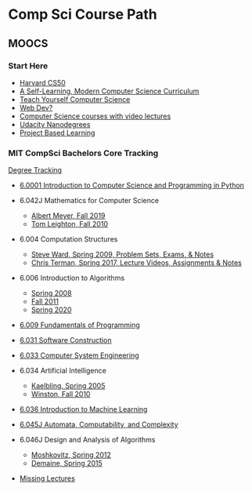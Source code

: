 # Comp Sci Course Path

## MOOCS

### Start Here
- [Harvard CS50](https://pll.harvard.edu/course/cs50-introduction-computer-science?delta=0)
- [A Self-Learning, Modern Computer Science Curriculum](https://functionalcs.github.io/curriculum/)
- [Teach Yourself Computer Science](https://teachyourselfcs.com/)
- [Web Dev?](https://www.theodinproject.com/dashboard)
- [Computer Science courses with video lectures](https://github.com/Developer-Y/cs-video-courses)
- [Udacity Nanodegrees](https://github.com/mikesprague/udacity-nanodegrees)
- [Project Based Learning](https://github.com/practical-tutorials/project-based-learning#python)

### MIT CompSci Bachelors Core Tracking
[Degree Tracking](http://catalog.mit.edu/degree-charts/computer-science-engineering-course-6-3/)

- [6.0001 Introduction to Computer Science and Programming in Python](https://ocw.mit.edu/courses/6-0001-introduction-to-computer-science-and-programming-in-python-fall-2016/)

- 6.042J Mathematics for Computer Science
    - [Albert Meyer, Fall 2019](https://openlearninglibrary.mit.edu/courses/course-v1:OCW+6.042J+2T2019/about)
    - [Tom Leighton, Fall 2010](https://ocw.mit.edu/courses/6-042j-mathematics-for-computer-science-fall-2010/)

- 6.004 Computation Structures
    - [Steve Ward, Spring 2009, Problem Sets, Exams, & Notes](https://ocw.mit.edu/courses/6-004-computation-structures-spring-2009/pages/syllabus/)
    - [Chris Terman, Spring 2017, Lecture Videos, Assignments & Notes](https://ocw.mit.edu/courses/6-004-computation-structures-spring-2017/)

- 6.006 Introduction to Algorithms
    - [Spring 2008](https://ocw.mit.edu/courses/6-006-introduction-to-algorithms-spring-2008/)
    - [Fall 2011](https://ocw.mit.edu/courses/6-006-introduction-to-algorithms-fall-2011/)
    - [Spring 2020](https://ocw.mit.edu/courses/6-006-introduction-to-algorithms-spring-2020/)

- [6.009 Fundamentals of Programming](https://py.mit.edu/)

- [6.031 Software Construction](https://web.mit.edu/6.031)

- [6.033 Computer System Engineering](https://ocw.mit.edu/courses/6-033-computer-system-engineering-spring-2018/)

- 6.034 Artificial Intelligence
    - [Kaelbling, Spring 2005](https://ocw.mit.edu/courses/6-034-artificial-intelligence-spring-2005/)
    - [Winston, Fall 2010](https://ocw.mit.edu/courses/6-034-artificial-intelligence-fall-2010/)

- [6.036 Introduction to Machine Learning](https://ocw.mit.edu/courses/6-036-introduction-to-machine-learning-fall-2020/)

- [6.045J Automata, Computability, and Complexity](https://ocw.mit.edu/courses/6-045j-automata-computability-and-complexity-spring-2011/)

- 6.046J Design and Analysis of Algorithms
    - [Moshkovitz, Spring 2012](https://ocw.mit.edu/courses/6-046j-design-and-analysis-of-algorithms-spring-2012/)
    - [Demaine, Spring 2015](https://ocw.mit.edu/courses/6-046j-design-and-analysis-of-algorithms-spring-2015/)

- [Missing Lectures](https://missing.csail.mit.edu/2020/)
